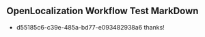 ## OpenLocalization Workflow Test MarkDown
* d55185c6-c39e-485a-bd77-e093482938a6 thanks!

<!--HONumber=Aug16_HO5-->


